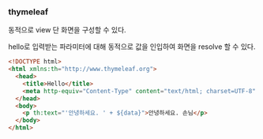 ### thymeleaf

동적으로 view 단 화면을 구성할 수 있다.

hello로 입력받는 파라미터에 대해 동적으로 값을 인입하여 화면을 resolve 할 수 있다.

```html
<!DOCTYPE html>
<html xmlns:th="http://www.thymeleaf.org">
  <head>
    <title>Hello</title>
    <meta http-equiv="Content-Type" content="text/html; charset=UTF-8" />
  </head>
  <body>
    <p th:text="'안녕하세요. ' + ${data}">안녕하세요. 손님</p>
  </body>
</html>
```
